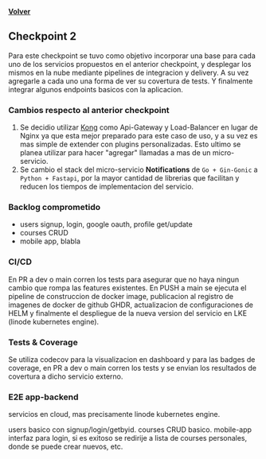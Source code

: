 [**Volver**](../README.md)

## Checkpoint 2

Para este checkpoint se tuvo como objetivo incorporar una base para cada uno de los servicios propuestos en el anterior checkpoint, y desplegar los mismos en la nube mediante pipelines de integracion y delivery. A su vez agregarle a cada uno una forma de ver su covertura de tests. Y finalmente integrar algunos endpoints basicos con la aplicacion.

### Cambios respecto al anterior checkpoint

1. Se decidio utilizar [Kong](https://konghq.com/) como Api-Gateway y Load-Balancer en lugar de Nginx ya que esta mejor preparado para este caso de uso, y a su vez es mas simple de extender con plugins personalizadas. Esto ultimo se planea utilizar para hacer "agregar" llamadas a mas de un micro-servicio.
2. Se cambio el stack del micro-servicio **Notifications** de `Go + Gin-Gonic` a `Python + Fastapi`, por la mayor cantidad de librerias que facilitan y reducen los tiempos de implementacion del servicio.

### Backlog comprometido

- users signup, login, google oauth, profile get/update
- courses CRUD
- mobile app, blabla

### CI/CD

En PR a dev o main corren los tests para asegurar que no haya ningun cambio que rompa las features existentes. En PUSH a main se ejecuta el pipeline de construccion de docker image, publicacion al registro de imagenes de docker de github GHDR, actualizacion de configuraciones de HELM y finalmente el despliegue de la nueva version del servicio en LKE (linode kubernetes engine).

### Tests & Coverage

Se utiliza codecov para la visualizacion en dashboard y para las badges de coverage, en PR a dev o main corren los tests y se envian los resultados de covertura a dicho servicio externo.

### E2E app-backend

servicios en cloud, mas precisamente linode kubernetes engine.

users basico con signup/login/getbyid.
courses CRUD basico.
mobile-app interfaz para login, si es exitoso se redirije a lista de courses personales, donde se puede crear nuevos, etc.
